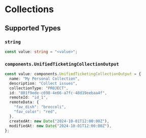 # Collections


## Supported Types

### `string`

```typescript
const value: string = "<value>";
```

### `components.UnifiedTicketingCollectionOutput`

```typescript
const value: components.UnifiedTicketingCollectionOutput = {
  name: "My Personal Collection",
  description: "Collect issues",
  collectionType: "PROJECT",
  id: "801f9ede-c698-4e66-a7fc-48d19eebaa4f",
  remoteId: "id_1",
  remoteData: {
    "fav_dish": "broccoli",
    "fav_color": "red",
  },
  createdAt: new Date("2024-10-01T12:00:00Z"),
  modifiedAt: new Date("2024-10-01T12:00:00Z"),
};
```

